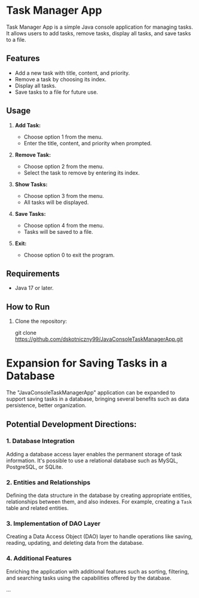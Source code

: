 # Task Manager App

Task Manager App is a simple Java console application for managing tasks. It allows users to add tasks, remove tasks, display all tasks, and save tasks to a file.

## Features

- Add a new task with title, content, and priority.
- Remove a task by choosing its index.
- Display all tasks.
- Save tasks to a file for future use.

## Usage

1. **Add Task:**
    - Choose option 1 from the menu.
    - Enter the title, content, and priority when prompted.

2. **Remove Task:**
    - Choose option 2 from the menu.
    - Select the task to remove by entering its index.

3. **Show Tasks:**
    - Choose option 3 from the menu.
    - All tasks will be displayed.

4. **Save Tasks:**
    - Choose option 4 from the menu.
    - Tasks will be saved to a file.

5. **Exit:**
    - Choose option 0 to exit the program.

## Requirements

- Java 17 or later.

## How to Run

1. Clone the repository:

   git clone https://github.com/dskotniczny99/JavaConsoleTaskManagerApp.git

# Expansion for Saving Tasks in a Database

The "JavaConsoleTaskManagerApp" application can be expanded to support saving tasks in a database, bringing several benefits such as data persistence, better organization.

## Potential Development Directions:

### 1. Database Integration

Adding a database access layer enables the permanent storage of task information. It's possible to use a relational database such as MySQL, PostgreSQL, or SQLite.

### 2. Entities and Relationships

Defining the data structure in the database by creating appropriate entities, relationships between them, and also indexes. For example, creating a `Task` table and related entities.

### 3. Implementation of DAO Layer

Creating a Data Access Object (DAO) layer to handle operations like saving, reading, updating, and deleting data from the database.

### 4. Additional Features

Enriching the application with additional features such as sorting, filtering, and searching tasks using the capabilities offered by the database.

...

